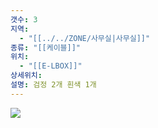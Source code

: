 ```yaml
---
갯수: 3
지역:
  - "[[../../ZONE/사무실|사무실]]"
종류: "[[케이블]]"
위치:
  - "[[E-LBOX]]"
상세위치: 
설명: 검정 2개 흰색 1개
---
```


![](http://192.168.50.22/devices/240822_IMG_0003.jpg)
